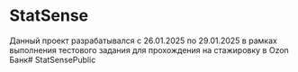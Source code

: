 # StatSense
Данный проект разрабатывался с 26.01.2025 по 29.01.2025 в рамках
выполнения тестового задания для прохождения на стажировку в Ozon Банк# StatSensePublic
